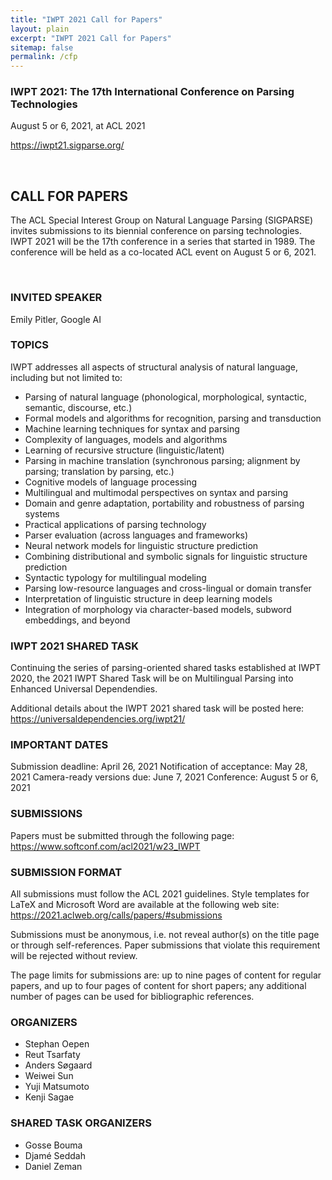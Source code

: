 ```yaml
---
title: "IWPT 2021 Call for Papers"
layout: plain 
excerpt: "IWPT 2021 Call for Papers"
sitemap: false
permalink: /cfp
---
```


### IWPT 2021: The 17th International Conference on Parsing Technologies
August 5 or 6, 2021, at ACL 2021

<https://iwpt21.sigparse.org/>

&nbsp;

## CALL FOR PAPERS

The ACL Special Interest Group on Natural Language Parsing (SIGPARSE) invites submissions to its biennial conference on parsing technologies. IWPT 2021 will be the 17th conference in a series that started in 1989. The conference will be held as a co-located ACL event on August 5 or 6, 2021.

&nbsp;

### INVITED SPEAKER

Emily Pitler, Google AI


### TOPICS

IWPT addresses all aspects of structural analysis of natural language,
including but not limited to:

+ Parsing of natural language (phonological, morphological, syntactic, semantic, discourse, etc.)
+ Formal models and algorithms for recognition, parsing and transduction
+ Machine learning techniques for syntax and parsing
+ Complexity of languages, models and algorithms
+ Learning of recursive structure (linguistic/latent)
+ Parsing in machine translation (synchronous parsing; alignment by parsing; translation by parsing, etc.)
+ Cognitive models of language processing
+ Multilingual and multimodal perspectives on syntax and parsing
+ Domain and genre adaptation, portability and robustness of parsing systems
+ Practical applications of parsing technology
+ Parser evaluation (across languages and frameworks)
+ Neural network models for linguistic structure prediction
+ Combining distributional and symbolic signals for linguistic structure prediction
+ Syntactic typology for multilingual modeling
+ Parsing low-resource languages and cross-lingual or domain transfer
+ Interpretation of linguistic structure in deep learning models
+ Integration of morphology via character-based models, subword embeddings, and beyond


### IWPT 2021 SHARED TASK

Continuing the series of parsing-oriented shared tasks established at IWPT 2020, the 2021 IWPT Shared Task will be on Multilingual Parsing into Enhanced Universal Dependendies.

Additional details about the IWPT 2021 shared task will be posted here:  
<https://universaldependencies.org/iwpt21/>


### IMPORTANT DATES

Submission deadline: April 26, 2021
Notification of acceptance: May 28, 2021
Camera-ready versions due: June 7, 2021
Conference: August 5 or 6, 2021


### SUBMISSIONS

Papers must be submitted through the following page:  
<https://www.softconf.com/acl2021/w23_IWPT>


### SUBMISSION FORMAT

All submissions must follow the ACL 2021 guidelines. Style templates for LaTeX and Microsoft Word are available at the following web site:  
<https://2021.aclweb.org/calls/papers/#submissions>

Submissions must be anonymous, i.e. not reveal author(s) on the title page or through self-references. Paper submissions that violate this requirement will be rejected without review.

The page limits for submissions are: up to nine pages of content for regular papers, and up to four pages of content for short papers; any additional number of pages can be used for bibliographic references.


### ORGANIZERS

- Stephan Oepen
- Reut Tsarfaty
- Anders Søgaard
- Weiwei Sun
- Yuji Matsumoto
- Kenji Sagae

### SHARED TASK ORGANIZERS

- Gosse Bouma
- Djamé Seddah
- Daniel Zeman
